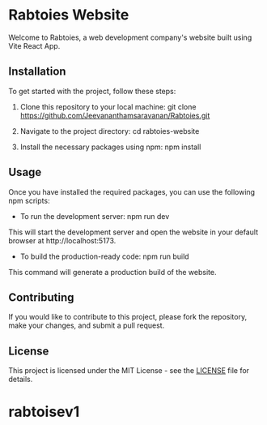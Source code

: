 # Rabtoies Website

Welcome to Rabtoies, a web development company's website built using Vite React App.

## Installation

To get started with the project, follow these steps:

1. Clone this repository to your local machine:
git clone https://github.com/Jeevananthamsaravanan/Rabtoies.git

2. Navigate to the project directory:
cd rabtoies-website

3. Install the necessary packages using npm:
npm install

## Usage

Once you have installed the required packages, you can use the following npm scripts:

- To run the development server:
npm run dev

This will start the development server and open the website in your default browser at http://localhost:5173.

- To build the production-ready code:
npm run build

This command will generate a production build of the website.

## Contributing

If you would like to contribute to this project, please fork the repository, make your changes, and submit a pull request.

## License

This project is licensed under the MIT License - see the [LICENSE](LICENSE) file for details.
# rabtoisev1
